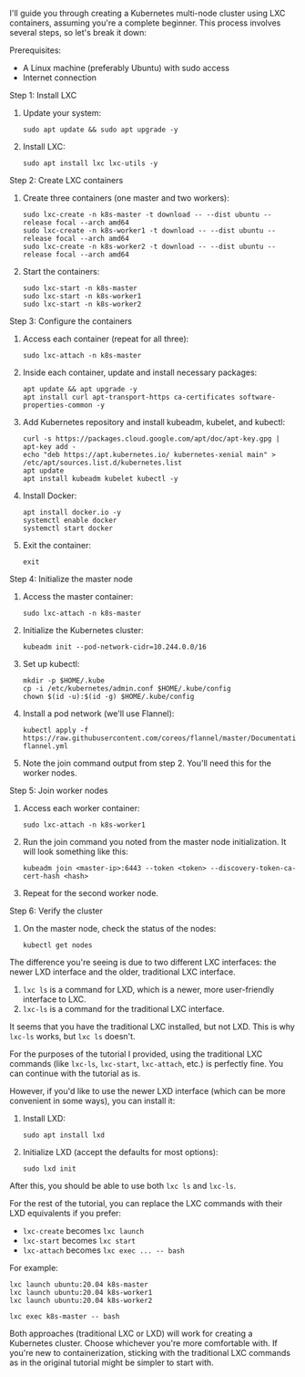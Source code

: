 I'll guide you through creating a Kubernetes multi-node cluster using LXC containers, assuming you're a complete beginner. This process involves several steps, so let's break it down:

Prerequisites:
- A Linux machine (preferably Ubuntu) with sudo access
- Internet connection

Step 1: Install LXC

1. Update your system:
   ```
   sudo apt update && sudo apt upgrade -y
   ```

2. Install LXC:
   ```
   sudo apt install lxc lxc-utils -y
   ```

Step 2: Create LXC containers

1. Create three containers (one master and two workers):
   ```
   sudo lxc-create -n k8s-master -t download -- --dist ubuntu --release focal --arch amd64
   sudo lxc-create -n k8s-worker1 -t download -- --dist ubuntu --release focal --arch amd64
   sudo lxc-create -n k8s-worker2 -t download -- --dist ubuntu --release focal --arch amd64
   ```

2. Start the containers:
   ```
   sudo lxc-start -n k8s-master
   sudo lxc-start -n k8s-worker1
   sudo lxc-start -n k8s-worker2
   ```

Step 3: Configure the containers

1. Access each container (repeat for all three):
   ```
   sudo lxc-attach -n k8s-master
   ```

2. Inside each container, update and install necessary packages:
   ```
   apt update && apt upgrade -y
   apt install curl apt-transport-https ca-certificates software-properties-common -y
   ```

3. Add Kubernetes repository and install kubeadm, kubelet, and kubectl:
   ```
   curl -s https://packages.cloud.google.com/apt/doc/apt-key.gpg | apt-key add -
   echo "deb https://apt.kubernetes.io/ kubernetes-xenial main" > /etc/apt/sources.list.d/kubernetes.list
   apt update
   apt install kubeadm kubelet kubectl -y
   ```

4. Install Docker:
   ```
   apt install docker.io -y
   systemctl enable docker
   systemctl start docker
   ```

5. Exit the container:
   ```
   exit
   ```

Step 4: Initialize the master node

1. Access the master container:
   ```
   sudo lxc-attach -n k8s-master
   ```

2. Initialize the Kubernetes cluster:
   ```
   kubeadm init --pod-network-cidr=10.244.0.0/16
   ```

3. Set up kubectl:
   ```
   mkdir -p $HOME/.kube
   cp -i /etc/kubernetes/admin.conf $HOME/.kube/config
   chown $(id -u):$(id -g) $HOME/.kube/config
   ```

4. Install a pod network (we'll use Flannel):
   ```
   kubectl apply -f https://raw.githubusercontent.com/coreos/flannel/master/Documentation/kube-flannel.yml
   ```

5. Note the join command output from step 2. You'll need this for the worker nodes.

Step 5: Join worker nodes

1. Access each worker container:
   ```
   sudo lxc-attach -n k8s-worker1
   ```

2. Run the join command you noted from the master node initialization. It will look something like this:
   ```
   kubeadm join <master-ip>:6443 --token <token> --discovery-token-ca-cert-hash <hash>
   ```

3. Repeat for the second worker node.

Step 6: Verify the cluster

1. On the master node, check the status of the nodes:
   ```
   kubectl get nodes
   ```


The difference you're seeing is due to two different LXC interfaces: the newer LXD interface and the older, traditional LXC interface.

1. `lxc ls` is a command for LXD, which is a newer, more user-friendly interface to LXC.
2. `lxc-ls` is a command for the traditional LXC interface.

It seems that you have the traditional LXC installed, but not LXD. This is why `lxc-ls` works, but `lxc ls` doesn't.

For the purposes of the tutorial I provided, using the traditional LXC commands (like `lxc-ls`, `lxc-start`, `lxc-attach`, etc.) is perfectly fine. You can continue with the tutorial as is.

However, if you'd like to use the newer LXD interface (which can be more convenient in some ways), you can install it:

1. Install LXD:
   ```
   sudo apt install lxd
   ```

2. Initialize LXD (accept the defaults for most options):
   ```
   sudo lxd init
   ```

After this, you should be able to use both `lxc ls` and `lxc-ls`.

For the rest of the tutorial, you can replace the LXC commands with their LXD equivalents if you prefer:

- `lxc-create` becomes `lxc launch`
- `lxc-start` becomes `lxc start`
- `lxc-attach` becomes `lxc exec ... -- bash`

For example:
```
lxc launch ubuntu:20.04 k8s-master
lxc launch ubuntu:20.04 k8s-worker1
lxc launch ubuntu:20.04 k8s-worker2

lxc exec k8s-master -- bash
```

Both approaches (traditional LXC or LXD) will work for creating a Kubernetes cluster. Choose whichever you're more comfortable with. If you're new to containerization, sticking with the traditional LXC commands as in the original tutorial might be simpler to start with.
